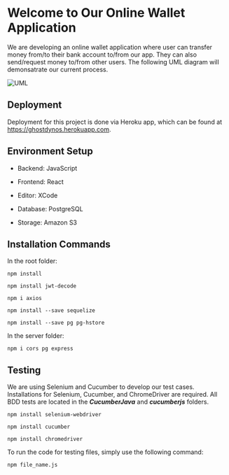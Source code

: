 # Welcome to Our Online Wallet Application

We are developing an online wallet application where user can transfer money from/to their bank account to/from our app. They can also send/request money to/from other users. The following UML diagram will demonsatrate our current process.

![UML](https://user-images.githubusercontent.com/94573189/205423626-92204198-3508-4bbb-a65e-278a5785333f.jpg)


## Deployment

Deployment for this project is done via Heroku app, which can be found at https://ghostdynos.herokuapp.com.


## Environment Setup

- Backend: JavaScript

- Frontend: React

- Editor: XCode

- Database: PostgreSQL

- Storage: Amazon S3


## Installation Commands

In the root folder: 
```
npm install
```
```
npm install jwt-decode
```
```
npm i axios
```
```
npm install --save sequelize
```
```
npm install --save pg pg-hstore
```

In the server folder:
```
npm i cors pg express
```


## Testing

We are using Selenium and Cucumber to develop our test cases. Installations for Selenium, Cucumber, and ChromeDriver are required. All BDD tests are located in the ***CucumberJava*** and ***cucumberjs*** folders. 

```
npm install selenium-webdriver
```
```
npm install cucumber
```
```
npm install chromedriver
```

To run the code for testing files, simply use the following command:
``` 
npm file_name.js
```
